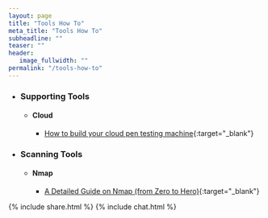 ```yaml
---
layout: page
title: "Tools How To"
meta_title: "Tools How To"
subheadline: ""
teaser: ""
header:
   image_fullwidth: ""
permalink: "/tools-how-to"
---
```


* ### Supporting Tools

	* #### Cloud
		
		* [How to build your cloud pen testing machine](https://hacking-resources.com/tools/cloud-machine/){:target="_blank"}
		
* ### Scanning Tools

	* #### Nmap
		
		* [A Detailed Guide on Nmap (from Zero to Hero)](https://www.peerlyst.com/posts/a-detailed-guide-on-nmap-from-zero-to-hero-chiheb-chebbi){:target="_blank"}
		
		
{% include share.html %}
{% include chat.html %}